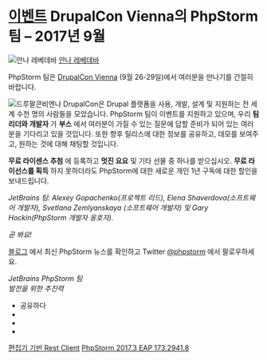[이벤트](/phpstorm/category/events/) DrupalCon Vienna의 PhpStorm 팀 – 2017년 9월 
=========================================

![안나 레베데바](https://blog.jetbrains.com/wp-content/uploads/2022/03/profile.png) [안나 레베데바](https://blog.jetbrains.com/author/annalebedeva) 



 PhpStorm 팀은 [DrupalCon Vienna](https://events.drupal.org/vienna2017) (9월 26-29일)에서 여러분을 만나기를 간절히 바랍니다.

![드루팔콘비엔나](https://blog.jetbrains.com/wp-content/uploads/2017/08/phpstorm-drupalconVienna-1.jpg) DrupalCon은 Drupal 플랫폼을 사용, 개발, 설계 및 지원하는 전 세계 수천 명의 사람들을 모았습니다. PhpStorm 팀이 이벤트를 지원하고 있으며, 우리 **팀 리더와 개발자** 가 **부스** 에서 여러분이 가질 수 있는 질문에 답할 준비가 되어 있는 여러분을 기다리고 있을 것입니다. 또한 향후 릴리스에 대한 정보를 공유하고, 데모를 보여주고, 원하는 것에 대해 채팅할 것입니다.

 **무료 라이센스 추첨** 에 등록하고 **멋진 요요** 및 기타 선물 중 하나를 받으십시오. **무료 라이선스를 획득** 하지 못하더라도 PhpStorm에 대한 새로운 개인 1년 구독에 대한 할인을 보내드립니다.

 *JetBrains 팀: *Alexey Gopachenko(프로젝트 리드), Elena Shaverdova(소프트웨어 개발자), Svetlana Zemlyanskaya *(소프트웨어 개발자) 및 Gary Hockin(PhpStorm 개발자 옹호자).***

 *곧 봐요!*

 [블로그](https://blog.jetbrains.com/phpstorm/ "PhpStorm 블로그") 에서 최신 PhpStorm 뉴스를 확인하고 Twitter [@phpstorm](https://twitter.com/phpstorm "Twitter에서 PhpStorm 팔로우") 에서 팔로우하세요.

 *JetBrains PhpStorm 팀*  
 *발전을 위한 추진력*

- 공유하다
- [](https://www.facebook.com/sharer.php?u=https%3A%2F%2Fblog.jetbrains.com%2Fphpstorm%2F2017%2F09%2Fphpstorm-team-at-drupalcon-vienna-september-2017%2F)
- [](https://twitter.com/intent/tweet?source=https%3A%2F%2Fblog.jetbrains.com%2Fphpstorm%2F2017%2F09%2Fphpstorm-team-at-drupalcon-vienna-september-2017%2F&text=https%3A%2F%2Fblog.jetbrains.com%2Fphpstorm%2F2017%2F09%2Fphpstorm-team-at-drupalcon-vienna-september-2017%2F&via=phpstorm)
- [](http://www.linkedin.com/shareArticle?mini=true&url=https%3A%2F%2Fblog.jetbrains.com%2Fphpstorm%2F2017%2F09%2Fphpstorm-team-at-drupalcon-vienna-september-2017%2F)



 [편집기 기반 Rest Client](https://blog.jetbrains.com/phpstorm/2017/09/editor-based-rest-client/) [PhpStorm 2017.3 EAP 173.2941.8](https://blog.jetbrains.com/phpstorm/2017/10/phpstorm-2017-3-eap-173-2941-8/)